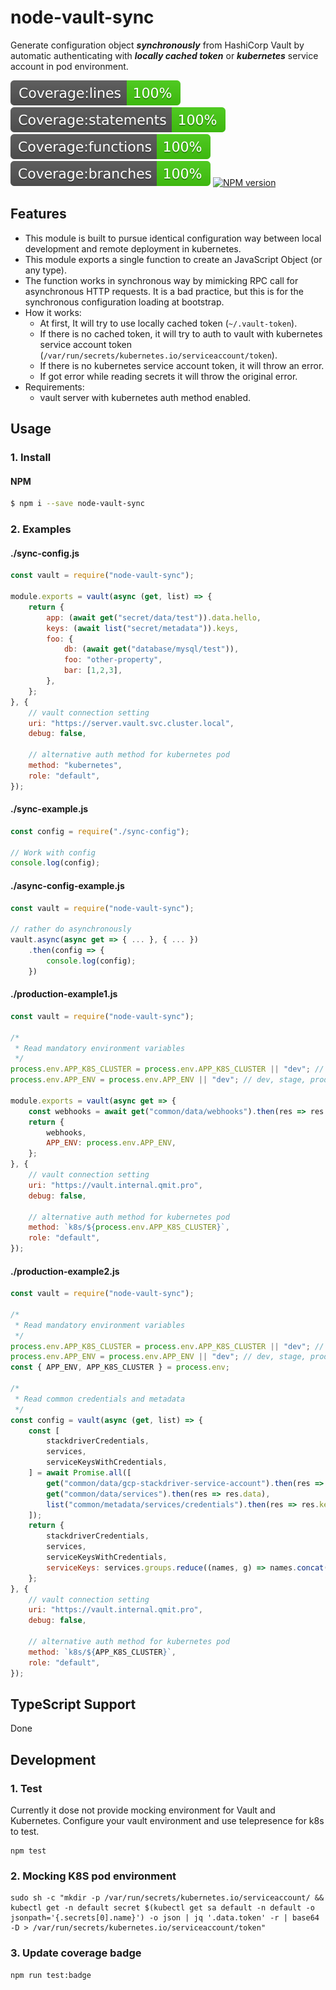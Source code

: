 # node-vault-sync

Generate configuration object ***synchronously*** from HashiCorp Vault by automatic authenticating with ***locally cached token*** or ***kubernetes*** service account in pod environment.

![coverage-lines](./coverage/badge-lines.svg)
![coverage-statements](./coverage/badge-statements.svg)
![coverage-functions](./coverage/badge-functions.svg)
![coverage-branches](./coverage/badge-branches.svg)
[![NPM version](https://img.shields.io/npm/v/node-vault-sync.svg)](https://www.npmjs.com/package/node-vault-sync)

## Features
- This module is built to pursue identical configuration way between local development and remote deployment in kubernetes. 
- This module exports a single function to create an JavaScript Object (or any type).
- The function works in synchronous way by mimicking RPC call for asynchronous HTTP requests. It is a bad practice, but this is for the synchronous configuration loading at bootstrap.
- How it works:
    - At first, It will try to use locally cached token (`~/.vault-token`).
    - If there is no cached token, it will try to auth to vault with kubernetes service account token (`/var/run/secrets/kubernetes.io/serviceaccount/token`).
    - If there is no kubernetes service account token, it will throw an error.
    - If got error while reading secrets it will throw the original error.
- Requirements:
    - vault server with kubernetes auth method enabled.

## Usage
### 1. Install

#### NPM
```bash
$ npm i --save node-vault-sync
```

### 2. Examples
#### ./sync-config.js
```js
const vault = require("node-vault-sync");

module.exports = vault(async (get, list) => {
    return {
        app: (await get("secret/data/test")).data.hello,
        keys: (await list("secret/metadata")).keys,
        foo: {
            db: (await get("database/mysql/test")),
            foo: "other-property",
            bar: [1,2,3],
        },
    };
}, {
    // vault connection setting
    uri: "https://server.vault.svc.cluster.local",
    debug: false,
    
    // alternative auth method for kubernetes pod
    method: "kubernetes",
    role: "default",
});
```

#### ./sync-example.js
```js
const config = require("./sync-config");

// Work with config
console.log(config);
```

#### ./async-config-example.js
```js
const vault = require("node-vault-sync");

// rather do asynchronously
vault.async(async get => { ... }, { ... })
    .then(config => {
        console.log(config);
    })
```

#### ./production-example1.js
```js
const vault = require("node-vault-sync");

/*
 * Read mandatory environment variables
 */
process.env.APP_K8S_CLUSTER = process.env.APP_K8S_CLUSTER || "dev"; // dev, dev-2, prod, prod-2. prod-asia-northeast-1a-2, ... GKE cluster name
process.env.APP_ENV = process.env.APP_ENV || "dev"; // dev, stage, prod, ... app provision envrionment

module.exports = vault(async get => {
    const webhooks = await get("common/data/webhooks").then(res => res.data);
    return {
        webhooks,
        APP_ENV: process.env.APP_ENV,
    };
}, {
    // vault connection setting
    uri: "https://vault.internal.qmit.pro",
    debug: false,

    // alternative auth method for kubernetes pod
    method: `k8s/${process.env.APP_K8S_CLUSTER}`,
    role: "default",
});
```

#### ./production-example2.js
```js
const vault = require("node-vault-sync");

/*
 * Read mandatory environment variables
 */
process.env.APP_K8S_CLUSTER = process.env.APP_K8S_CLUSTER || "dev"; // dev, dev-2, prod, prod-2. prod-asia-northeast-1a-2, ... GKE cluster name
process.env.APP_ENV = process.env.APP_ENV || "dev"; // dev, stage, prod, ... app provision envrionment
const { APP_ENV, APP_K8S_CLUSTER } = process.env;

/*
 * Read common credentials and metadata
 */
const config = vault(async (get, list) => {
	const [
		stackdriverCredentials,
		services,
		serviceKeysWithCredentials,
	] = await Promise.all([
		get("common/data/gcp-stackdriver-service-account").then(res => res.data),
		get("common/data/services").then(res => res.data),
		list("common/metadata/services/credentials").then(res => res.keys),
	]);
	return {
		stackdriverCredentials,
		services,
		serviceKeysWithCredentials,
		serviceKeys: services.groups.reduce((names, g) => names.concat(g.items.map(i => i.key)), []),
	};
}, {
	// vault connection setting
	uri: "https://vault.internal.qmit.pro",
	debug: false,

	// alternative auth method for kubernetes pod
	method: `k8s/${APP_K8S_CLUSTER}`,
	role: "default",
});
```

## TypeScript Support
Done

## Development
### 1. Test
Currently it dose not provide mocking environment for Vault and Kubernetes.
Configure your vault environment and use telepresence for k8s to test.
```
npm test
```

### 2. Mocking K8S pod environment
```
sudo sh -c "mkdir -p /var/run/secrets/kubernetes.io/serviceaccount/ && kubectl get -n default secret $(kubectl get sa default -n default -o jsonpath='{.secrets[0].name}') -o json | jq '.data.token' -r | base64 -D > /var/run/secrets/kubernetes.io/serviceaccount/token"
```

### 3. Update coverage badge
```
npm run test:badge
```
